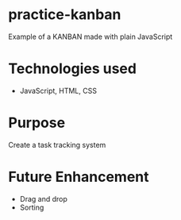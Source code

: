 # practice-kanban
Example of a KANBAN made with plain JavaScript

# Technologies used
- JavaScript, HTML, CSS
# Purpose
Create a task tracking system

# Future Enhancement
- Drag and drop
- Sorting
